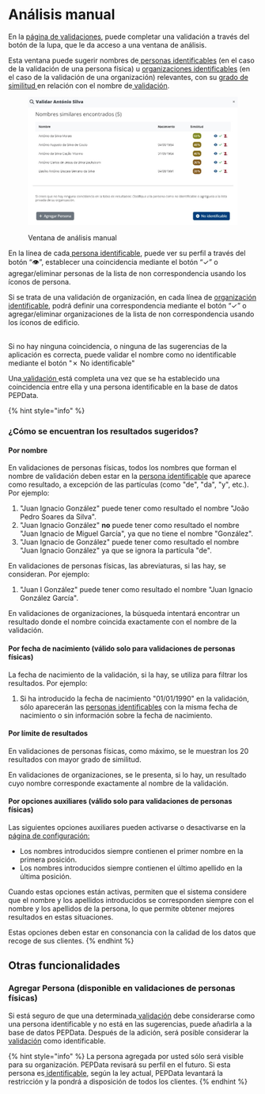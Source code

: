 # Análisis manual

En la [ página de validaciones](./), puede completar una validación a través del botón de la lupa, que le da acceso a una ventana de análisis.

Esta ventana puede sugerir nombres de[ personas identificables](../../glossario/glossario-aplicacao.md#persona-identificable) (en el caso de la validación de una persona física) u [organizaciones identificables](../../glossario/glossario-aplicacao.md#organizacion-identificable) (en el caso de la validación de una organización) relevantes, con su [grado de similitud ](../../glossario/glossario-aplicacao.md#grado-de-similitud)en relación con el nombre de[ validación](../../glossario/glossario-aplicacao.md#validacion).

<figure><img src="../../.gitbook/assets/analisar validação ES.jpg" alt=""><figcaption><p>Ventana de análisis manual</p></figcaption></figure>

En la línea de cada[ persona identificable](../../glossario/glossario-aplicacao.md#persona-identificable), puede ver su perfil a través del botón “👁”, establecer una coincidencia mediante el botón “✓” o agregar/eliminar personas de la lista de non correspondencia usando los íconos de persona.

Si se trata de una validación de organización, en cada línea de [organización identificable](../../glossario/glossario-aplicacao.md#organizacion-identificable), podrá definir una correspondencia mediante el botón “✓” o agregar/eliminar organizaciones de la lista de non correspondencia usando los íconos de edificio.

\
Si no hay ninguna coincidencia, o ninguna de las sugerencias de la aplicación es correcta, puede validar el nombre como no identificable mediante el botón "✗ No identificable"

Una[ validación ](../../glossario/glossario-aplicacao.md#validacion)está completa una vez que se ha establecido una coincidencia entre ella y una persona identificable en la base de datos PEPData.

{% hint style="info" %}
### ¿Cómo se encuentran los resultados sugeridos?

#### Por nombre

En validaciones de personas físicas, todos los nombres que forman el nombre de validación deben estar en la [persona identificable](../../glossario/glossario-aplicacao.md#persona-identificable) que aparece como resultado, a excepción de las partículas (como "de", "da", "y", etc.). Por ejemplo:

1. "Juan Ignacio González" puede tener como resultado el nombre "João Pedro Soares da Silva".
2. "Juan Ignacio González" **no** puede tener como resultado el nombre "Juan Ignacio de Miguel García", ya que no tiene el nombre "González".
3. "Juan Ignacio de González" puede tener como resultado el nombre "Juan Ignacio González" ya que se ignora la partícula "de".

En validaciones de personas físicas, las abreviaturas, si las hay, se consideran. Por ejemplo:

1. "Juan I González" puede tener como resultado el nombre "Juan Ignacio González García".

En validaciones de organizaciones, la búsqueda intentará encontrar un resultado donde el nombre coincida exactamente con el nombre de la validación.

#### Por fecha de nacimiento (válido solo para validaciones de personas físicas)

La fecha de nacimiento de la validación, si la hay, se utiliza para filtrar los resultados. Por ejemplo:

1. Si ha introducido la fecha de nacimiento "01/01/1990" en la validación, sólo aparecerán las [personas identificables](../../glossario/glossario-aplicacao.md#persona-identificable) con la misma fecha de nacimiento o sin información sobre la fecha de nacimiento.

#### Por límite de resultados

En validaciones de personas físicas, como máximo, se le muestran los 20 resultados con mayor grado de similitud.

En validaciones de organizaciones, se le presenta, si lo hay, un resultado cuyo nombre corresponde exactamente al nombre de la validación.

#### Por opciones auxiliares (válido solo para validaciones de personas físicas)

Las siguientes opciones auxiliares pueden activarse o desactivarse en la[ página de configuración: ](../configuracoes/#validacoes)

* Los nombres introducidos siempre contienen el primer nombre en la primera posición.
* Los nombres introducidos siempre contienen el último apellido en la última posición.

Cuando estas opciones están activas, permiten que el sistema considere que el nombre y los apellidos introducidos se corresponden siempre con el nombre y los apellidos de la persona, lo que permite obtener mejores resultados en estas situaciones.

Estas opciones deben estar en consonancia con la calidad de los datos que recoge de sus clientes.&#x20;
{% endhint %}

## Otras funcionalidades

### Agregar Persona (disponible en validaciones de personas físicas)

Si está seguro de que una determinada[ validación](../../glossario/glossario-aplicacao.md#validacion) debe considerarse como una persona identificable y no está en las sugerencias, puede añadirla a la base de datos PEPData. Después de la adición, será posible considerar la[ validación](../../glossario/glossario-aplicacao.md#validacion) como identificable.

{% hint style="info" %}
La persona agregada por usted sólo será visible para su organización. PEPData revisará su perfil en el futuro. Si esta persona es[ identificable](../../glossario/glossario-aplicacao.md#persona-identificable), según la ley actual, PEPData levantará la restricción y la pondrá a disposición de todos los clientes.
{% endhint %}

&#x20;
